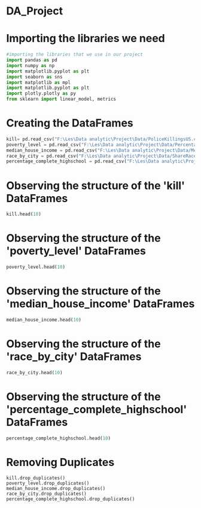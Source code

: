 # DA_Project
# Importing the libraries we need
```python
#importing the libraries that we use in our project
import pandas as pd
import numpy as np
import matplotlib.pyplot as plt
import seaborn as sns
import matplotlib as mpl
import matplotlib.pyplot as plt
import plotly.plotly as py
from sklearn import linear_model, metrics

```
# Creating the DataFrames
```python
kill= pd.read_csv("F:\Les\Data analytic\Project\Data/PoliceKillingsUS.csv", encoding='latin-1')
poverty_level = pd.read_csv("F:\Les\Data analytic\Project\Data/PercentagePeopleBelowPovertyLevel.csv",encoding='latin-1')
median_house_income = pd.read_csv("F:\Les\Data analytic\Project\Data/MedianHouseholdIncome2015.csv",encoding='latin-1')
race_by_city = pd.read_csv("F:\Les\Data analytic\Project\Data/ShareRaceByCity.csv",encoding='latin-1')
percentage_complete_highschool = pd.read_csv("F:\Les\Data analytic\Project\Data/PercentOver25CompletedHighSchool.csv",encoding='latin-1')
```
# Observing the structure of the 'kill' DataFrames
```python
kill.head(10)
```
# Observing the structure of the 'poverty_level' DataFrames
```python
poverty_level.head(10)
```
# Observing the structure of the 'median_house_income' DataFrames
```python
median_house_income.head(10)
```
# Observing the structure of the 'race_by_city' DataFrames
```python
race_by_city.head(10)
```
# Observing the structure of the 'percentage_complete_highschool' DataFrames
```python
percentage_complete_highschool.head(10)
```
# Removing Duplicates
```pytho
kill.drop_duplicates()
poverty_level.drop_duplicates()
median_house_income.drop_duplicates()
race_by_city.drop_duplicates()
percentage_complete_highschool.drop_duplicates()
```
